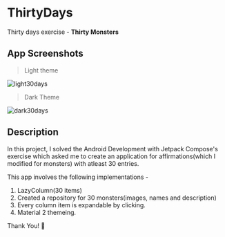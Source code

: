 # ThirtyDays
Thirty days exercise - **Thirty Monsters**

## App Screenshots
> Light theme
 
![light30days](https://user-images.githubusercontent.com/95994085/209164554-a1a29f11-8f56-4194-ae74-a255549ed23c.png)

> Dark Theme

![dark30days](https://user-images.githubusercontent.com/95994085/209164650-aa4f1d46-2b8e-4e31-b642-dc3dc6e5b284.png)


## Description
In this project, I solved the Android Development with Jetpack Compose's exercise which asked me
to create an application for affirmations(which I modified for monsters) with atleast 30 entries.

This app involves the following implementations -

1. LazyColumn(30 items)
2. Created a repository for 30 monsters(images, names and description)
3. Every column item is expandable by clicking.
4. Material 2 themeing.

Thank You! 🤩
